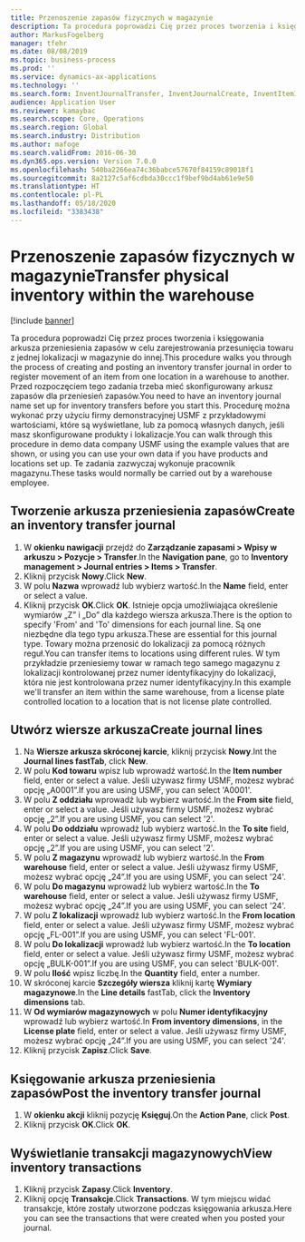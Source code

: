 ```yaml
---
title: Przenoszenie zapasów fizycznych w magazynie
description: Ta procedura poprowadzi Cię przez proces tworzenia i księgowania arkusza przeniesienia zapasów w celu zarejestrowania przesunięcia towaru z jednej lokalizacji w magazynie do innej.
author: MarkusFogelberg
manager: tfehr
ms.date: 08/08/2019
ms.topic: business-process
ms.prod: ''
ms.service: dynamics-ax-applications
ms.technology: ''
ms.search.form: InventJournalTransfer, InventJournalCreate, InventItemIdLookupSimple, InventLocationIdLookup, WMSLocationIdLookup, InventTrans
audience: Application User
ms.reviewer: kamaybac
ms.search.scope: Core, Operations
ms.search.region: Global
ms.search.industry: Distribution
ms.author: mafoge
ms.search.validFrom: 2016-06-30
ms.dyn365.ops.version: Version 7.0.0
ms.openlocfilehash: 540ba2266ea74c36babce57670f84159c89018f1
ms.sourcegitcommit: 8a2127c5af6cdbda30ccc1f9bef9bd4ab61e9e50
ms.translationtype: HT
ms.contentlocale: pl-PL
ms.lasthandoff: 05/18/2020
ms.locfileid: "3383438"
---
```

# <a name="transfer-physical-inventory-within-the-warehouse"></a><span data-ttu-id="94fe9-103">Przenoszenie zapasów fizycznych w magazynie</span><span class="sxs-lookup"><span data-stu-id="94fe9-103">Transfer physical inventory within the warehouse</span></span>

[!include [banner](../../includes/banner.md)]

<span data-ttu-id="94fe9-104">Ta procedura poprowadzi Cię przez proces tworzenia i księgowania arkusza przeniesienia zapasów w celu zarejestrowania przesunięcia towaru z jednej lokalizacji w magazynie do innej.</span><span class="sxs-lookup"><span data-stu-id="94fe9-104">This procedure walks you through the process of creating and posting an inventory transfer journal in order to register movement of an item from one location in a warehouse to another.</span></span> <span data-ttu-id="94fe9-105">Przed rozpoczęciem tego zadania trzeba mieć skonfigurowany arkusz zapasów dla przeniesień zapasów.</span><span class="sxs-lookup"><span data-stu-id="94fe9-105">You need to have an inventory journal name set up for inventory transfers before you start this.</span></span> <span data-ttu-id="94fe9-106">Procedurę można wykonać przy użyciu firmy demonstracyjnej USMF z przykładowymi wartościami, które są wyświetlane, lub za pomocą własnych danych, jeśli masz skonfigurowane produkty i lokalizacje.</span><span class="sxs-lookup"><span data-stu-id="94fe9-106">You can walk through this procedure in demo data company USMF using the example values that are shown, or using you can use your own data if you have products and locations set up.</span></span> <span data-ttu-id="94fe9-107">Te zadania zazwyczaj wykonuje pracownik magazynu.</span><span class="sxs-lookup"><span data-stu-id="94fe9-107">These tasks would normally be carried out by a warehouse employee.</span></span>


## <a name="create-an-inventory-transfer-journal"></a><span data-ttu-id="94fe9-108">Tworzenie arkusza przeniesienia zapasów</span><span class="sxs-lookup"><span data-stu-id="94fe9-108">Create an inventory transfer journal</span></span>
1. <span data-ttu-id="94fe9-109">W **okienku nawigacji** przejdź do **Zarządzanie zapasami > Wpisy w arkuszu > Pozycje > Transfer**.</span><span class="sxs-lookup"><span data-stu-id="94fe9-109">In the **Navigation pane**, go to **Inventory management > Journal entries > Items > Transfer**.</span></span>
2. <span data-ttu-id="94fe9-110">Kliknij przycisk **Nowy**.</span><span class="sxs-lookup"><span data-stu-id="94fe9-110">Click **New**.</span></span>
3. <span data-ttu-id="94fe9-111">W polu **Nazwa** wprowadź lub wybierz wartość.</span><span class="sxs-lookup"><span data-stu-id="94fe9-111">In the **Name** field, enter or select a value.</span></span>
4. <span data-ttu-id="94fe9-112">Kliknij przycisk **OK**.</span><span class="sxs-lookup"><span data-stu-id="94fe9-112">Click **OK**.</span></span> <span data-ttu-id="94fe9-113">Istnieje opcja umożliwiająca określenie wymiarów „Z” i „Do” dla każdego wiersza arkusza.</span><span class="sxs-lookup"><span data-stu-id="94fe9-113">There is the option to specify 'From' and 'To' dimensions for each journal line.</span></span> <span data-ttu-id="94fe9-114">Są one niezbędne dla tego typu arkusza.</span><span class="sxs-lookup"><span data-stu-id="94fe9-114">These are essential for this journal type.</span></span> <span data-ttu-id="94fe9-115">Towary można przenosić do lokalizacji za pomocą różnych reguł.</span><span class="sxs-lookup"><span data-stu-id="94fe9-115">You can transfer items to locations using different rules.</span></span> <span data-ttu-id="94fe9-116">W tym przykładzie przeniesiemy towar w ramach tego samego magazynu z lokalizacji kontrolowanej przez numer identyfikacyjny do lokalizacji, która nie jest kontrolowana przez numer identyfikacyjny.</span><span class="sxs-lookup"><span data-stu-id="94fe9-116">In this example we'll transfer an item within the same warehouse, from a license plate controlled location to a location that is not license plate controlled.</span></span>   

## <a name="create-journal-lines"></a><span data-ttu-id="94fe9-117">Utwórz wiersze arkusza</span><span class="sxs-lookup"><span data-stu-id="94fe9-117">Create journal lines</span></span>
1. <span data-ttu-id="94fe9-118">Na **Wiersze arkusza skróconej karcie**, kliknij przycisk **Nowy**.</span><span class="sxs-lookup"><span data-stu-id="94fe9-118">Int the **Journal lines fastTab**, click **New**.</span></span>
2. <span data-ttu-id="94fe9-119">W polu **Kod towaru** wpisz lub wprowadź wartość.</span><span class="sxs-lookup"><span data-stu-id="94fe9-119">In the **Item number** field, enter or select a value.</span></span> <span data-ttu-id="94fe9-120">Jeśli używasz firmy USMF, możesz wybrać opcję „A0001”.</span><span class="sxs-lookup"><span data-stu-id="94fe9-120">If you are using USMF, you can select 'A0001'.</span></span>  
3. <span data-ttu-id="94fe9-121">W polu **Z oddziału** wprowadź lub wybierz wartość.</span><span class="sxs-lookup"><span data-stu-id="94fe9-121">In the **From site** field, enter or select a value.</span></span> <span data-ttu-id="94fe9-122">Jeśli używasz firmy USMF, możesz wybrać opcję „2”.</span><span class="sxs-lookup"><span data-stu-id="94fe9-122">If you are using USMF, you can select '2'.</span></span>  
4. <span data-ttu-id="94fe9-123">W polu **Do oddziału** wprowadź lub wybierz wartość.</span><span class="sxs-lookup"><span data-stu-id="94fe9-123">In the **To site** field, enter or select a value.</span></span> <span data-ttu-id="94fe9-124">Jeśli używasz firmy USMF, możesz wybrać opcję „2”.</span><span class="sxs-lookup"><span data-stu-id="94fe9-124">If you are using USMF, you can select '2'.</span></span>  
5. <span data-ttu-id="94fe9-125">W polu **Z magazynu** wprowadź lub wybierz wartość.</span><span class="sxs-lookup"><span data-stu-id="94fe9-125">In the **From warehouse** field, enter or select a value.</span></span> <span data-ttu-id="94fe9-126">Jeśli używasz firmy USMF, możesz wybrać opcję „24”.</span><span class="sxs-lookup"><span data-stu-id="94fe9-126">If you are using USMF, you can select '24'.</span></span>  
6. <span data-ttu-id="94fe9-127">W polu **Do magazynu** wprowadź lub wybierz wartość.</span><span class="sxs-lookup"><span data-stu-id="94fe9-127">In the **To warehouse** field, enter or select a value.</span></span> <span data-ttu-id="94fe9-128">Jeśli używasz firmy USMF, możesz wybrać opcję „24”.</span><span class="sxs-lookup"><span data-stu-id="94fe9-128">If you are using USMF, you can select '24'.</span></span>  
7. <span data-ttu-id="94fe9-129">W polu **Z lokalizacji** wprowadź lub wybierz wartość.</span><span class="sxs-lookup"><span data-stu-id="94fe9-129">In the **From location** field, enter or select a value.</span></span> <span data-ttu-id="94fe9-130">Jeśli używasz firmy USMF, możesz wybrać opcję „FL-001”.</span><span class="sxs-lookup"><span data-stu-id="94fe9-130">If you are using USMF, you can select 'FL-001'.</span></span>  
8. <span data-ttu-id="94fe9-131">W polu **Do lokalizacji** wprowadź lub wybierz wartość.</span><span class="sxs-lookup"><span data-stu-id="94fe9-131">In the **To location** field, enter or select a value.</span></span> <span data-ttu-id="94fe9-132">Jeśli używasz firmy USMF, możesz wybrać opcję „BULK-001”.</span><span class="sxs-lookup"><span data-stu-id="94fe9-132">If you are using USMF, you can select 'BULK-001'.</span></span>  
9. <span data-ttu-id="94fe9-133">W polu **Ilość** wpisz liczbę.</span><span class="sxs-lookup"><span data-stu-id="94fe9-133">In the **Quantity** field, enter a number.</span></span>
10. <span data-ttu-id="94fe9-134">W skróconej karcie **Szczegóły wiersza** kliknij kartę **Wymiary magazynowe**.</span><span class="sxs-lookup"><span data-stu-id="94fe9-134">In the **Line details** fastTab, click the **Inventory dimensions** tab.</span></span>
11. <span data-ttu-id="94fe9-135">W **Od wymiarów magazynowych** w polu **Numer identyfikacyjny** wprowadź lub wybierz wartość.</span><span class="sxs-lookup"><span data-stu-id="94fe9-135">In **From inventory dimensions**, in the **License plate** field, enter or select a value.</span></span> <span data-ttu-id="94fe9-136">Jeśli używasz firmy USMF, możesz wybrać opcję „24”.</span><span class="sxs-lookup"><span data-stu-id="94fe9-136">If you are using USMF, you can select '24'.</span></span>  
12. <span data-ttu-id="94fe9-137">Kliknij przycisk **Zapisz**.</span><span class="sxs-lookup"><span data-stu-id="94fe9-137">Click **Save**.</span></span>

## <a name="post-the-inventory-transfer-journal"></a><span data-ttu-id="94fe9-138">Księgowanie arkusza przeniesienia zapasów</span><span class="sxs-lookup"><span data-stu-id="94fe9-138">Post the inventory transfer journal</span></span>
1. <span data-ttu-id="94fe9-139">W **okienku akcji** kliknij pozycję **Księguj**.</span><span class="sxs-lookup"><span data-stu-id="94fe9-139">On the **Action Pane**, click **Post**.</span></span>
2. <span data-ttu-id="94fe9-140">Kliknij przycisk **OK**.</span><span class="sxs-lookup"><span data-stu-id="94fe9-140">Click **OK**.</span></span>

## <a name="view-inventory-transactions"></a><span data-ttu-id="94fe9-141">Wyświetlanie transakcji magazynowych</span><span class="sxs-lookup"><span data-stu-id="94fe9-141">View inventory transactions</span></span>
1. <span data-ttu-id="94fe9-142">Kliknij przycisk **Zapasy**.</span><span class="sxs-lookup"><span data-stu-id="94fe9-142">Click **Inventory**.</span></span>
2. <span data-ttu-id="94fe9-143">Kliknij opcję **Transakcje**.</span><span class="sxs-lookup"><span data-stu-id="94fe9-143">Click **Transactions**.</span></span> <span data-ttu-id="94fe9-144">W tym miejscu widać transakcje, które zostały utworzone podczas księgowania arkusza.</span><span class="sxs-lookup"><span data-stu-id="94fe9-144">Here you can see the transactions that were created when you posted your journal.</span></span>  

